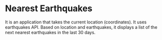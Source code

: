 # Nearest Earthquakes

It is an application that takes the current location (coordinates). It uses earthquakes API. Based on location and earthquakes, it displays a list of the next nearest earthquakes in the last 30 days.
